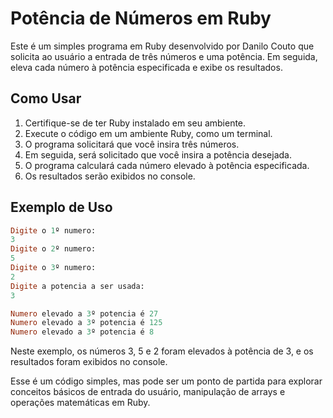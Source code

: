 # Potência de Números em Ruby

Este é um simples programa em Ruby desenvolvido por Danilo Couto que solicita ao usuário a entrada de três números e uma potência. Em seguida, eleva cada número à potência especificada e exibe os resultados.

## Como Usar

1. Certifique-se de ter Ruby instalado em seu ambiente.
2. Execute o código em um ambiente Ruby, como um terminal.
3. O programa solicitará que você insira três números.
4. Em seguida, será solicitado que você insira a potência desejada.
5. O programa calculará cada número elevado à potência especificada.
6. Os resultados serão exibidos no console.

## Exemplo de Uso

```ruby
Digite o 1º numero:
3
Digite o 2º numero:
5
Digite o 3º numero:
2
Digite a potencia a ser usada:
3

Numero elevado a 3º potencia é 27
Numero elevado a 3º potencia é 125
Numero elevado a 3º potencia é 8
```

Neste exemplo, os números 3, 5 e 2 foram elevados à potência de 3, e os resultados foram exibidos no console.

Esse é um código simples, mas pode ser um ponto de partida para explorar conceitos básicos de entrada do usuário, manipulação de arrays e operações matemáticas em Ruby.
